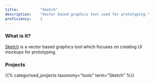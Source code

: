 ```yaml
---
title: 			"Sketch"
description: 	"Vector based graphics tool used for prototyping."
proficiency:	2
---
```


### What is it?
[Sketch](https://www.sketchapp.com/) is a vector based graphics tool which focuses on creating UI mockups for prototyping.

### Projects
{{% categorised_projects taxonomy="tools" term="Sketch" %}}